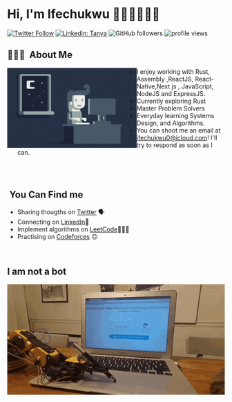 # Hi, I'm Ifechukwu  👨🏾‍💻👨🏾‍💻
[![Twitter Follow](https://img.shields.io/twitter/follow/dev_dahniel?label=Follow)](https://twitter.com/intent/follow?screen_name=dev_dahniel)
[![Linkedin: Tanya](https://img.shields.io/badge/-Daniel-blue?style=flat-square&logo=Linkedin&logoColor=white&link=https://www.linkedin.com/in/daniel-ifechukwu/)](https://www.linkedin.com/in/daniel-ifechukwu/)
![GitHub followers](https://img.shields.io/github/followers/Ifechukwudaniel?label=Follow&style=social)
<img alt = "profile views" src="https://komarev.com/ghpvc/?username=Ifechukwudaniel&color=brightgreen">  


## 👨🏻‍💻 &nbsp;About Me

<img alt="Night Coding" src="https://raw.githubusercontent.com/AVS1508/AVS1508/master/assets/Night-Coding.gif" align="left"/>

 - I enjoy working with Rust, Assembly ,ReactJS, React-Native,Next js , JavaScript, NodeJS and ExpressJS. 
 - Currently exploring Rust
 - Master Problem Solvers
 - Everyday learning  Systems Design, and Algorithms.
 - You can shoot me an email at ifechukwu0@icloud.com! I'll try to respond as soon as I can.

<br/>
<br/>

## &nbsp;You Can Find me 
- Sharing thougths on <a href="https://twitter.com/dandynamicx"> Twitter</a> 🗣
- Connecting on  <a href="https://www.linkedin.com/in/daniel-ifechukwu/">LinkedIn</a>🤝
- Implement  algorithms  on <a href="https://www.leetcode.com/danielApi/">LeetCode</a>👨🏾‍💻
- Practising on <a href="https://www.codeforces.com/profile/danielApi/">Codeforces</a> 🙃


<br/>

## I am not a bot
<img alt="Not A bot " src="https://raw.githubusercontent.com/Ifechukwudaniel/Ifechukwudaniel/main/im-not-robot.gif" align="left"/>
